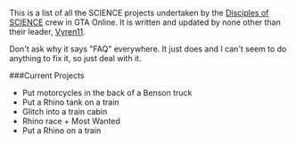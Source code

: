 This is a list of all the SCIENCE projects undertaken by the [Disciples of SCIENCE](https://socialclub.rockstargames.com/crew/disciples_of_science) crew in GTA Online. It is written and updated by none other than their leader, [Vyren11](https://socialclub.rockstargames.com/member/vyren11). 

Don't ask why it says "FAQ" everywhere. It just does and I can't seem to do anything to fix it, so just deal with it. 

###Current Projects
* Put motorcycles in the back of a Benson truck
* Put a Rhino tank on a train
* Glitch into a train cabin
* Rhino race + Most Wanted
* Put a Rhino on a train